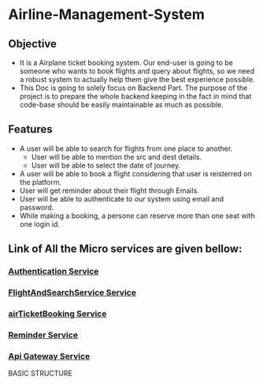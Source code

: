 # Airline-Management-System

## Objective
  - It is a Airplane ticket booking system. Our end-user is going to be someone who wants to book flights and query about flights, so we need a robust system to actually help them give the best experience possible.
  - This Doc is going to solely focus on Backend Part. The purpose of the project is to prepare the whole backend keeping in the fact in mind that code-base should be easily maintainable as much as possible.
 
## Features
  - A user will be able to search for flights from one place to another.
    - User will be able to mention the src and dest details.
    - User will be able to select the date of journey.
  - A user will be able to book a flight considering that user is reisterred on the platform.
  - User will get reminder about their flight through Emails.
  - User will be able to authenticate to our system using email and password.
  - While making a booking, a persone can reserve more than one seat with one login id.
 
 ## Link of All the Micro services are given bellow:

   ### [Authentication Service](https://github.com/Sudipta2002/AUTHSERVICE)
   ### [FlightAndSearchService Service](https://github.com/Sudipta2002/airlineBooking/tree/main/FlightsAndSearch)
   ### [airTicketBooking Service](https://github.com/Sudipta2002/BookingService)
   ### [Reminder Service](https://github.com/Sudipta2002/ReminderService)
   ### [Api Gateway Service](https://github.com/Sudipta2002/Api_Gateway)

BASIC STRUCTURE 


